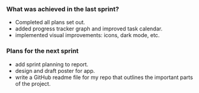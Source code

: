 ### What was achieved in the last sprint?

- Completed all plans set out.
- added progress tracker graph and improved task calendar.
- implemented visual improvements: icons, dark mode, etc.
### Plans for the next sprint

- add sprint planning to report.
- design and draft poster for app.
- write a GitHub readme file for my repo that outlines the important parts of the project.